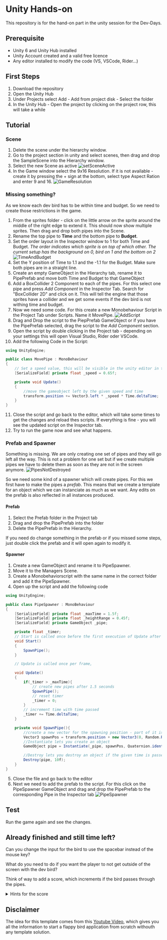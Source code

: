 # Unity Hands-on

This repository is for the hand-on part in the unity session for the Dev-Days.

## Prerequisite

- Unity 6 and Unity Hub installed
- Unity Account created and a valid free licence
- Any editor installed to modify the code (VS, VSCode, Rider...)

## First Steps

1. Download the repository
2. Open the Unity Hub
3. Under Projects select Add - Add from project disk - Select the folder
4. In the Unity Hub - Open the project by clicking on the project row, this will take a while

## Tutorial

### Scene

1. Delete the scene under the hierarchy window.
2. Go to the project section in unity and select scenes, then drag and drop the SampleScene into the Hierarchy window.
3. Select the new Scene as active
   ![setSceneActive](./Tutorial/setSceneActive.png)
4. In the Game window select the 9x16 Resolution. 
   If it is not available - create it by pressing the + sign at the bottom, select type Aspect Ration and enter 9 and 16.
   ![GameResolution](./Tutorial/GameResolution.png)

### Missing something?

As we know each dev bird has to be within time and budget. So we need to create those restrictions in the game.

1. From the sprites folder - click on the little arrow on the sprite around the middle of the right edge to extend it. This should now show multiple sprites. Then drag and drop both pipes into the Scene.
2. Rename the top pipe to **Time** and the bottom pipe to **Budget**.
3. Set the order layout in the Inspector window to 1 for both Time and Budget.
   _The order indicates which sprite is on top of which other. The current setup has the background on 0, bird on 1 and the bottom on 2_
   ![TimeAndBudget](./Tutorial/TimeAndBudget.png)
4. Set the Y position of Time to 1.1 and the -1.1 for the Budget. Make sure both pipes are in a straight line.
5. Create an empty GameObject in the Hierarchy tab, rename it to PipePrefab and move both Time and Budget to that GameObject
6. Add a BoxCollider 2 Component to each of the pipes. For this select one pipe and press _Add Component_ in the Inspector Tab. Search for "BoxCollider 2D" and click on it. This will tell the engine that those sprites have a collider and we get some events if the dev bird is not withing time and budget.
7. Now we need some code. For this create a new Monobehaviour Script in the Project Tab under Scripts. Name it MovePipe.
   ![AddScript](./Tutorial/AddScript.png)
8. Drag and Drop the script to the PiepPrefab GameObject or if you have the PipePrefab selected, drag the script to the _Add Component_ section.
9. Open the script by double clicking in the Project tab - depending on your settings this will open Visual Studio, Rider oder VSCode.
10. Add the following Code in the Script:

```C#
using UnityEngine;

public class MovePipe : MonoBehaviour
{
    // Set a speed value, this will be visible in the unity editor in the inspector section
    [SerializeField] private float _speed = 0.65f;

    private void Update()
    {
        //move the gameobject left by the given speed and time
        transform.position += Vector3.left * _speed * Time.deltaTime;
    }
}
```

11. Close the script and go back to the editor, which will take some times to get the changes and reload thes scripts. If everything is fine - you will see the updated script on the Inspector tab.
12. Try to run the game now and see what happens.

### Prefab and Spawner

Something is missing. We are only creating one set of pipes and they will go left all the way. This is not a problem for one set but if we create multiple pipes we have to delete them as soon as they are not in the screen anymore.
![PipesNotDestroyed](./Tutorial/PipesNotDestroyed.png)

So we need some kind of a spawner which will create pipes. For this we first have to make the pipes a _prefab_. This means that we create a template for an object which we can instanciate as much as we want. Any edits on the prefab is also reflected in all instances produced.

#### Prefab

1. Select the Prefab folder in the Project tab
2. Drag and drop the PipePrefab into the folder
3. Delete the PipePrefab in the Hierarchy.

If you need do change something in the prefab or if you missed some steps, just double click the prefab and it will open again to modify it.

#### Spawner

1. Create a new GameObject and rename it to PipeSpawner.
2. Move it to the Managers Scene.
3. Create a Monobehaviorscript with the same name in the correct folder and add it the PipeSpawner.
4. Open up the script and add the following code

```C#
using UnityEngine;

public class PipeSpawner : MonoBehaviour
{
    [SerializeField] private float _maxTime = 1.5f;
    [SerializeField] private float _heightRange = 0.45f;
    [SerializeField] private GameObject _pipe;

    private float _timer;
    // Start is called once before the first execution of Update after the MonoBehaviour is created
    void Start()
    {
        SpawnPipe();
    }

    // Update is called once per frame,

    void Update()
    {
        if(_timer > _maxTime){
            // create new pipes after 1.5 seconds
            SpawnPipe();
            // reset timer
            _timer = 0;
        }
        // increment time with time passed
        _timer += Time.deltaTime;
    }

    private void SpawnPipe(){
        //create a new vector for the spawning position - part of it is random so that the pipe oppenings are not all the same
        Vector3 spawnPos = transform.position + new Vector3(0, Random.Range(-_heightRange, _heightRange));
        //Instantiate lets you create an object
        GameObject pipe = Instantiate(_pipe, spawnPos, Quaternion.identity);

        //Destroy lets you destroy an object if the given time is passed (here 10 seconds).
        Destroy(pipe, 10f);
    }
}
```

5. Close the file and go back to the editor
6. Next we need to add the prefab to the script. For this click on the PipeSpawner GameObject and drag and drop the PipePrefab to the corresponding Pipe in the Inspector tab
   ![PipeSpawner](./Tutorial/PipeSpawner.png)

## Test

Run the game again and see the changes.

## Already finished and still time left?

Can you change the input for the bird to use the spacebar instead of the mouse key?

What do you need to do if you want the player to not get outside of the screen with the dev bird?

Think of way to add a score, which increments if the bird passes through the pipes.

<details>
<summary>Hints for the score</summary>

- you will need some text in the UI
- a counter variable, reset on a new game
- a collision object between the pipe with a trigger
- logic which increments the counter

**for more hints, have a look at this [Video](https://youtu.be/hKGzSYXPQwY?t=264)**

</details>

## Disclaimer

The idea for this template comes from this
[Youtube Video](https://www.youtube.com/watch?v=hKGzSYXPQwY), which gives you all the information to start a flappy bird application from scratch withouth any template solution.

